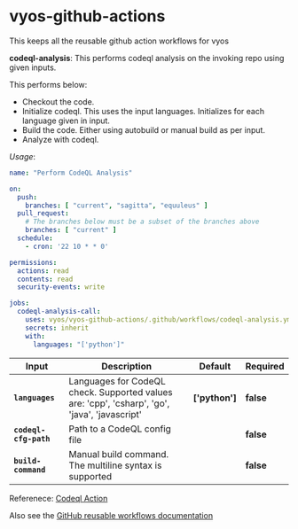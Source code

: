 # vyos-github-actions

<!-- start title -->

This keeps all the reusable github action workflows for vyos

**codeql-analysis**:
This performs codeql analysis on the invoking repo using given inputs.

This performs below:

- Checkout the code.
- Initialize codeql. This uses the input languages. Initializes for each language given in input.
- Build the code. Either using autobuild or manual build as per input.
- Analyze with codeql.

_Usage_:

```yaml
name: "Perform CodeQL Analysis"

on:
  push:
    branches: [ "current", "sagitta", "equuleus" ]
  pull_request:
    # The branches below must be a subset of the branches above
    branches: [ "current" ]
  schedule:
    - cron: '22 10 * * 0'

permissions:
  actions: read
  contents: read
  security-events: write

jobs:
  codeql-analysis-call:
    uses: vyos/vyos-github-actions/.github/workflows/codeql-analysis.yml@main
    secrets: inherit
    with:
      languages: "['python']"
```

<!-- end usage -->
<!-- start inputs -->

| **Input**              | **Description**                                                                                | **Default**    | **Required**  |
| ---------------------- | ---------------------------------------------------------------------------------------------- | ---------------| ------------- |
| **`languages`**        | Languages for CodeQL check. Supported values are: 'cpp', 'csharp', 'go', 'java', 'javascript'  | **['python']** | **false**     |
| **`codeql-cfg-path`**  | Path to a CodeQL config file                                                                   |                | **false**     |
| **`build-command`**    | Manual build command.  The multiline syntax is supported                                       |                | **false**     |

<!-- end inputs -->
Referenece:
[Codeql Action](https://github.com/github/codeql-action)


Also see the [GitHub reusable workflows documentation](https://docs.github.com/en/actions/creating-actions/sharing-actions-and-workflows-from-your-private-repository)
